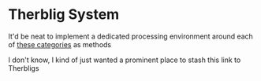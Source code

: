 # Therblig System

It'd be neat to implement a dedicated processing environment around each of [these categories](https://en.wikipedia.org/wiki/Therblig) as methods

I don't know, I kind of just wanted a prominent place to stash this link to Therbligs
